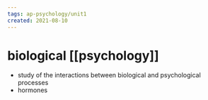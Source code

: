 ```yaml
---
tags: ap-psychology/unit1 
created: 2021-08-10
---
```


# biological [[psychology]]

- study of the interactions between biological and psychological processes
- hormones 

